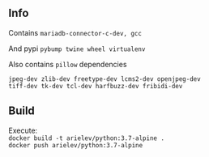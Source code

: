 
Info
----
Contains `mariadb-connector-c-dev, gcc`

And pypi `pybump twine wheel virtualenv`

Also contains `pillow` dependencies 
```
jpeg-dev zlib-dev freetype-dev lcms2-dev openjpeg-dev
tiff-dev tk-dev tcl-dev harfbuzz-dev fribidi-dev
```
Build
-----
Execute:  
`docker build -t arielev/python:3.7-alpine .`  
`docker push arielev/python:3.7-alpine`
